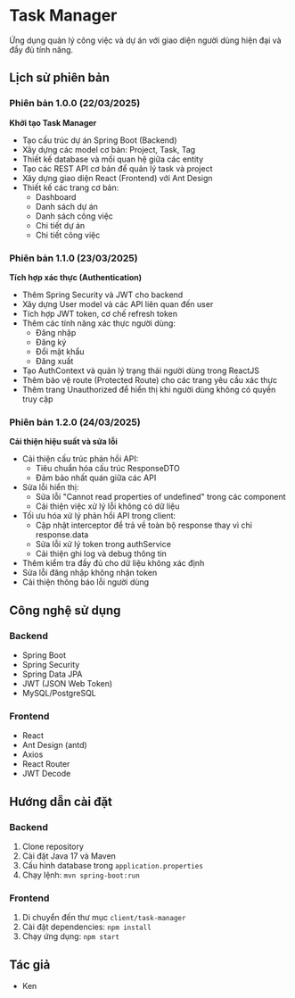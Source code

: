 # Task Manager

Ứng dụng quản lý công việc và dự án với giao diện người dùng hiện đại và đầy đủ tính năng.

## Lịch sử phiên bản

### Phiên bản 1.0.0 (22/03/2025)
**Khởi tạo Task Manager**

* Tạo cấu trúc dự án Spring Boot (Backend)
* Xây dựng các model cơ bản: Project, Task, Tag
* Thiết kế database và mối quan hệ giữa các entity
* Tạo các REST API cơ bản để quản lý task và project
* Xây dựng giao diện React (Frontend) với Ant Design
* Thiết kế các trang cơ bản: 
  - Dashboard
  - Danh sách dự án
  - Danh sách công việc
  - Chi tiết dự án
  - Chi tiết công việc

### Phiên bản 1.1.0 (23/03/2025)
**Tích hợp xác thực (Authentication)**

* Thêm Spring Security và JWT cho backend
* Xây dựng User model và các API liên quan đến user
* Tích hợp JWT token, cơ chế refresh token
* Thêm các tính năng xác thực người dùng:
  - Đăng nhập
  - Đăng ký
  - Đổi mật khẩu
  - Đăng xuất
* Tạo AuthContext và quản lý trạng thái người dùng trong ReactJS
* Thêm bảo vệ route (Protected Route) cho các trang yêu cầu xác thực
* Thêm trang Unauthorized để hiển thị khi người dùng không có quyền truy cập

### Phiên bản 1.2.0 (24/03/2025)
**Cải thiện hiệu suất và sửa lỗi**

* Cải thiện cấu trúc phản hồi API:
  - Tiêu chuẩn hóa cấu trúc ResponseDTO
  - Đảm bảo nhất quán giữa các API
* Sửa lỗi hiển thị:
  - Sửa lỗi "Cannot read properties of undefined" trong các component
  - Cải thiện việc xử lý lỗi không có dữ liệu
* Tối ưu hóa xử lý phản hồi API trong client:
  - Cập nhật interceptor để trả về toàn bộ response thay vì chỉ response.data
  - Sửa lỗi xử lý token trong authService
  - Cải thiện ghi log và debug thông tin
* Thêm kiểm tra đầy đủ cho dữ liệu không xác định
* Sửa lỗi đăng nhập không nhận token
* Cải thiện thông báo lỗi người dùng

## Công nghệ sử dụng

### Backend
- Spring Boot
- Spring Security
- Spring Data JPA
- JWT (JSON Web Token)
- MySQL/PostgreSQL

### Frontend
- React
- Ant Design (antd)
- Axios
- React Router
- JWT Decode

## Hướng dẫn cài đặt

### Backend
1. Clone repository
2. Cài đặt Java 17 và Maven
3. Cấu hình database trong `application.properties`
4. Chạy lệnh: `mvn spring-boot:run`

### Frontend
1. Di chuyển đến thư mục `client/task-manager`
2. Cài đặt dependencies: `npm install`
3. Chạy ứng dụng: `npm start`

## Tác giả
- Ken 